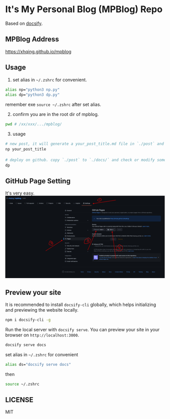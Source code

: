# It's My Personal Blog (MPBlog) Repo
Based on [docsify](https://docsify.js.org/).

## MPBlog Address
https://xhqing.github.io/mpblog

## Usage
1. set alias in `~/.zshrc` for convenient.
```bash
alias np="python3 np.py"
alias dp="python3 dp.py"
```
remember exe `source ~/.zshrc` after set alias.

2. confirm you are in the root dir of mpblog.
```bash
pwd # /xx/xxx/.../mpblog/
```

3. usage
```bash
# new post, it will generate a your_post_title.md file in `./post` and open it automatically with typora (I use typora).
np your_post_title

# deploy on github. copy `./post` to `./docs/` and check or modify something automatically, git push the whole mpblog repo finally.
dp
```

## GitHub Page Setting
It's very easy.
![img](20220128215228.jpg)

## Preview your site
It is recommended to install `docsify-cli` globally, which helps initializing and previewing the website locally.
```bash
npm i docsify-cli -g
```
Run the local server with `docsify serve`. You can preview your site in your browser on `http://localhost:3000`.
```bash
docsify serve docs
```
set alias in `~/.zshrc` for convenient
```bash
alias ds="docsify serve docs"
```
then
```bash
source ~/.zshrc
```

## LICENSE
MIT
